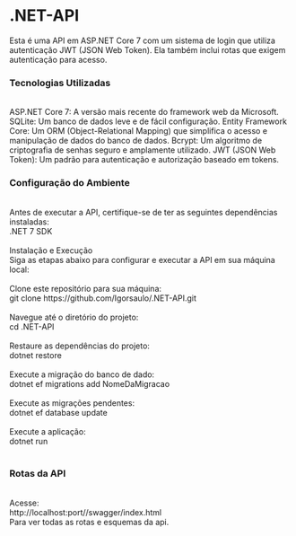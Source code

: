 # .NET-API

Esta é uma API em ASP.NET Core 7 com um sistema de login que utiliza autenticação JWT (JSON Web Token). Ela também inclui rotas que exigem autenticação para acesso.

<h3>Tecnologias Utilizadas</h3>
</br>
ASP.NET Core 7: A versão mais recente do framework web da Microsoft.
SQLite: Um banco de dados leve e de fácil configuração.
Entity Framework Core: Um ORM (Object-Relational Mapping) que simplifica o acesso e manipulação de dados do banco de dados.
Bcrypt: Um algoritmo de criptografia de senhas seguro e amplamente utilizado.
JWT (JSON Web Token): Um padrão para autenticação e autorização baseado em tokens.
</br>

<h3>Configuração do Ambiente</h3>
</br>
Antes de executar a API, certifique-se de ter as seguintes dependências instaladas:
</br>
.NET 7 SDK
</br>
</br>
Instalação e Execução
</br>
Siga as etapas abaixo para configurar e executar a API em sua máquina local:
</br>
</br>
Clone este repositório para sua máquina:
</br>
git clone https://github.com/Igorsaulo/.NET-API.git
</br>
</br>
Navegue até o diretório do projeto:
</br>
cd .NET-API
</br>
</br>
Restaure as dependências do projeto:
</br>
dotnet restore
</br>
</br>
Execute a migração do banco de dado:
</br>
dotnet ef migrations add NomeDaMigracao
</br>
</br>
Execute as migrações pendentes:
</br>
dotnet ef database update
</br>
</br>
Execute a aplicação:
</br>
dotnet run
</br>
</br>
<h3>Rotas da API</h3>
</br>
Acesse:
</br>
http://localhost:port//swagger/index.html
</br>
Para ver todas as rotas e esquemas da api.
